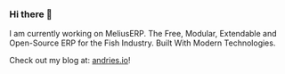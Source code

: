### Hi there 👋

I am currently working on MeliusERP. The Free, Modular, Extendable and Open-Source ERP for the Fish Industry. Built With Modern Technologies.

Check out my blog at: [andries.io](https://andries.io/)!

